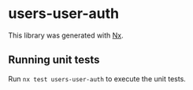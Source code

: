 # users-user-auth

This library was generated with [Nx](https://nx.dev).

## Running unit tests

Run `nx test users-user-auth` to execute the unit tests.
